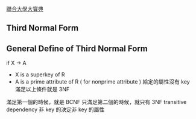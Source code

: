 [聯合大學大寶典](http://debussy.im.nuu.edu.tw/sjchen/Database/Final/)
## Third Normal Form

## General Define of Third Normal Form
if X -> A
+ X is a superkey of R 
+ A is a prime attribute of R ( for nonprime attribute ) 給定的屬性沒有 key
滿足以上條件就是 3NF

滿足第一個的時候，就是 BCNF
只滿足第二個的時候，就只有 3NF
transitive dependency 非 key 的決定非 key 的屬性

